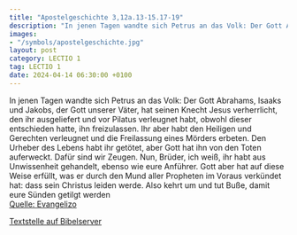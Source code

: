 ```yaml
---
title: "Apostelgeschichte 3,12a.13-15.17-19"
description: "In jenen Tagen wandte sich Petrus an das Volk: Der Gott Abrahams, Isaaks und Jakobs, der Gott unserer Väter, hat seinen Knecht Jesus verherrlicht, den ihr ausgeliefert und vor Pilatus verleugnet habt, obwohl dieser entschieden hatte, ihn freizulassen. Ihr aber habt den Heiligen u...."
images:
- "/symbols/apostelgeschichte.jpg"
layout: post
category: LECTIO 1
tag: LECTIO 1
date: 2024-04-14 06:30:00 +0100
---
```

In jenen Tagen wandte sich Petrus an das Volk:
Der Gott Abrahams, Isaaks und Jakobs, der Gott unserer Väter, hat seinen Knecht Jesus verherrlicht, den ihr ausgeliefert und vor Pilatus verleugnet habt, obwohl dieser entschieden hatte, ihn freizulassen.
Ihr aber habt den Heiligen und Gerechten verleugnet und die Freilassung eines Mörders erbeten.<!--more-->
Den Urheber des Lebens habt ihr getötet, aber Gott hat ihn von den Toten auferweckt. Dafür sind wir Zeugen.
Nun, Brüder, ich weiß, ihr habt aus Unwissenheit gehandelt, ebenso wie eure Anführer.
Gott aber hat auf diese Weise erfüllt, was er durch den Mund aller Propheten im Voraus verkündet hat: dass sein Christus leiden werde.
Also kehrt um und tut Buße, damit eure Sünden getilgt werden<br>
[Quelle: Evangelizo](https://evangeliumtagfuertag.org/DE/gospel)

[Textstelle auf Bibelserver](https://www.bibleserver.com/EU/Apostelgeschichte3,12a.13-15.17-19)
